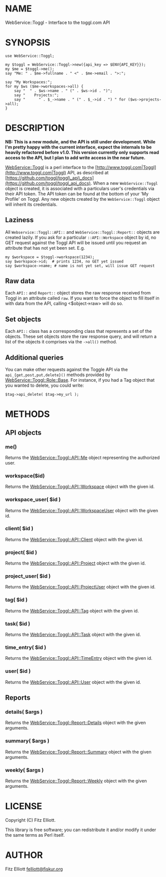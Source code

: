 # NAME

WebService::Toggl - Interface to the toggl.com API

# SYNOPSIS

    use WebService::Toggl;

    my $toggl = WebService::Toggl->new({api_key => $ENV{API_KEY}});
    my $me = $toggl->me();
    say "Me: " . $me->fullname . " <" . $me->email . ">:";

    say "My Workspaces:";
    for my $ws ($me->workspaces->all) {
        say "  " . $ws->name . " (" . $ws->id . ")";
        say "    Projects:";
        say "      " . $_->name . " (" . $_->id . ") " for ($ws->projects->all);
    }

# DESCRIPTION

**NB: This is a new module, and the API is still under development.
While I'm pretty happy with the current interface, expect the
internals to be heavily refactored before v1.0.  This version
currently only supports read access to the API, but I plan to add
write access in the near future.**

[WebService::Toggl](https://metacpan.org/pod/WebService::Toggl) is a perl interface to the
[http://www.toggl.com|Toggl](http://www.toggl.com|Toggl) API, as described at
[https://github.com/toggl/toggl\_api\_docs](https://github.com/toggl/toggl_api_docs).  When a new
`WebService::Toggl` object is created, it is associated with a
particulars user's credentials via their API token.  The API token can
be found at the bottom of your 'My Profile' on Toggl.  Any new objects
created by the `WebService::Toggl` object will inherit its credentials.

## Laziness

All `Webservice::Toggl::API::` and `WebService::Toggl::Report::`
objects are created lazily.  If you ask for a particular
`::API::Workspace` object by id, no GET request against the Toggl API
will be issued until you request an attribute that has not yet been set. E.g.

    my $workspace = $toggl->workspace(1234);
    say $workspace->id;  # prints 1234, no GET yet issued
    say $workspace->name; # name is not yet set, will issue GET request

## Raw data

Each `API::` and `Report::` object stores the raw response received
from Toggl in an attribute called `raw`.  If you want to force the
object to fill itself in with data from the API, calling
<$object->raw> will do so.

## Set objects

Each `API::` class has a corresponding class that represents a set of
the objects.  These set objects store the raw response query, and will
return a list of the objects it comprises via the `->all()`
method.

## Additional queries

You can make other requests against the Toggle API via the
`api_{get,post,put,delete}()` methods provided by
[WebService::Toggl::Role::Base](https://metacpan.org/pod/WebService::Toggl::Role::Base).  For instance, if you had a Tag
object that you wanted to delete, you could write:

    $tag->api_delete( $tag->my_url );

# METHODS

## API objects

### me()

Returns the [WebService::Toggl::API::Me](https://metacpan.org/pod/WebService::Toggl::API::Me) object representing the
authorized user.

### workspace($id)

Returns the [WebService::Toggl::API::Workspace](https://metacpan.org/pod/WebService::Toggl::API::Workspace) object with the given id.

### workspace\_user( $id )

Returns the [WebService::Toggl::API::WorkspaceUser](https://metacpan.org/pod/WebService::Toggl::API::WorkspaceUser) object with the given id.

### client( $id )

Returns the [WebService::Toggl::API::Client](https://metacpan.org/pod/WebService::Toggl::API::Client) object with the given id.

### project( $id )

Returns the [WebService::Toggl::API::Project](https://metacpan.org/pod/WebService::Toggl::API::Project) object with the given id.

### project\_user( $id )

Returns the [WebService::Toggl::API::ProjectUser](https://metacpan.org/pod/WebService::Toggl::API::ProjectUser) object with the given id.

### tag( $id )

Returns the [WebService::Toggl::API::Tag](https://metacpan.org/pod/WebService::Toggl::API::Tag) object with the given id.

### task( $id )

Returns the [WebService::Toggl::API::Task](https://metacpan.org/pod/WebService::Toggl::API::Task) object with the given id.

### time\_entry( $id )

Returns the [WebService::Toggl::API::TimeEntry](https://metacpan.org/pod/WebService::Toggl::API::TimeEntry) object with the given id.

### user( $id )

Returns the [WebService::Toggl::API::User](https://metacpan.org/pod/WebService::Toggl::API::User) object with the given id.

## Reports

### details( $args )

Returns the [WebService::Toggl::Report::Details](https://metacpan.org/pod/WebService::Toggl::Report::Details) object with the
given arguments.

### summary( $args )

Returns the [WebService::Toggl::Report::Summary](https://metacpan.org/pod/WebService::Toggl::Report::Summary) object with the
given arguments.

### weekly( $args )

Returns the [WebService::Toggl::Report::Weekly](https://metacpan.org/pod/WebService::Toggl::Report::Weekly) object with the given
arguments.

# LICENSE

Copyright (C) Fitz Elliott.

This library is free software; you can redistribute it and/or modify
it under the same terms as Perl itself.

# AUTHOR

Fitz Elliott <felliott@fiskur.org>
